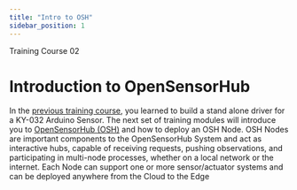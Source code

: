 ```yaml
---
title: "Intro to OSH"
sidebar_position: 1
---
```


<div style={{ color: "#039dfc", fontWeight: "bold" }}>Training Course 02</div>

# Introduction to OpenSensorHub
In the [previous training course](../Build_Driver/Introduction.md), you learned to build a stand alone driver for a KY-032 Arduino Sensor. The next set of training modules will introduce you to [OpenSensorHub (OSH)](https://opensensorhub.org/) and how to deploy an OSH Node. OSH Nodes are important components to the OpenSensorHub System and act as interactive hubs, capable of receiving requests, pushing observations, and participating in multi-node processes, whether on a local network or the internet. Each Node can support one or more sensor/actuator systems and can be deployed anywhere from the Cloud to the Edge

